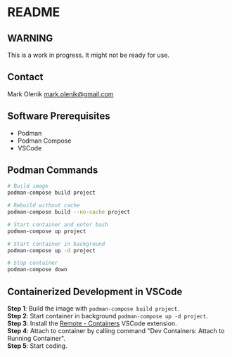 # README

## WARNING
This is a work in progress.  It might not be ready for use.

## Contact
Mark Olenik <mark.olenik@gmail.com>

## Software Prerequisites
* Podman
* Podman Compose
* VSCode

## Podman Commands
```bash
# Build image
podman-compose build project

# Rebuild without cache
podman-compose build --no-cache project

# Start container and enter bash
podman-compose up project

# Start container in background
podman-compose up -d project

# Stop container
podman-compose down

```

## Containerized Development in VSCode
**Step 1**: Build the image with `podman-compose build project`.\
**Step 2**: Start container in background `podman-compose up -d project`.\
**Step 3**: Install the [Remote - Containers](https://marketplace.visualstudio.com/items?itemName=ms-vscode-remote.remote-containers) VSCode extension.\
**Step 4**: Attach to container by calling command "Dev Containers: Attach to Running Container".\
**Step 5**: Start coding.
